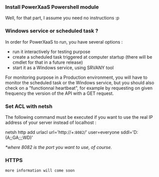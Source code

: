 
### Install PowerXaaS Powershell module

Well, for that part, I assume you need no instructions :p


### Windows service or scheduled task ?

In order for PowerXaaS to run, you have several options :
  - run it interactively for testing purpose
  - create a scheduled task triggered at computer startup (there will be cmdlet for that in a future release)
  - start it as a Windows service, using SRVANY tool

For monitoring purpose in a Production environment, you will have to monitor the scheduled task or the Windows service, but you should also check on a "functionnal heartbeat", for example by requesting on given frequency the version of the API with a GET request.


### Set ACL with netsh

The following command must be executed if you want to use the real IP address of your server instead of localhost :

netsh http add urlacl url='http://+:`8082`/' user=everyone sddl='D:(A;;GA;;;WD)'

_*where 8082 is the port you want to use, of course._


### HTTPS

`more information will come soon`
